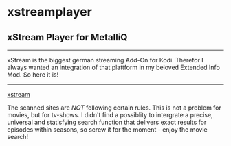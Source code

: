 # xstreamplayer
## xStream Player for MetalliQ
***
xStream is the biggest german streaming Add-On for Kodi. Therefor I always wanted an integration of that plattform in my beloved Extended Info Mod.
So here it is!

*** 

[xstream](https://github.com/xStream-Kodi/plugin.video.xstream)

The scanned sites are *NOT* following certain rules. This is not a problem for movies, but for tv-shows. I didn't find a possiblity to intergrate a precise, universal and statisfying search function that delivers exact results for episodes within seasons, so screw it for the moment - enjoy the movie search! 
